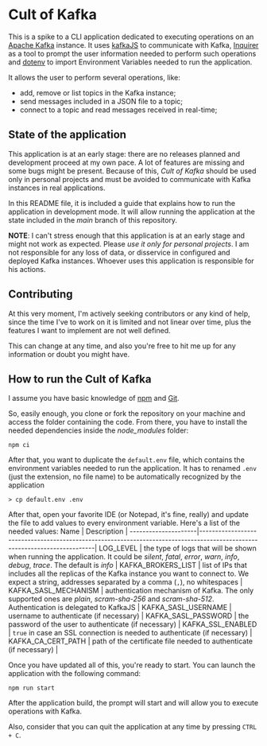 # Cult of Kafka

This is a spike to a CLI application dedicated to executing operations on an [Apache Kafka](https://kafka.apache.org/) instance. It uses [kafkaJS](https://github.com/tulios/kafkajs) to communicate with Kafka, [Inquirer](https://github.com/SBoudrias/Inquirer.js) as a tool to prompt the user information needed to perform such operations and [dotenv](https://github.com/motdotla/dotenv) to import Environment Variables needed to run the application.

It allows the user to perform several operations, like:
- add, remove or list topics in the Kafka instance;
- send messages included in a JSON file to a topic;
- connect to a topic and read messages received in real-time;

## State of the application

This application is at an early stage: there are no releases planned and development proceed at my own pace. A lot of features are missing and some bugs might be present. Because of this, _Cult of Kafka_ should be used only in personal projects and must be avoided to communicate with Kafka instances in real applications.

In this README file, it is included a guide that explains how to run the application in development mode. It will allow running the application at the state included in the _main_ branch of this repository.

**NOTE**: I can't stress enough that this application is at an early stage and might not work as expected. Please _use it only for personal projects_. I am not responsible for any loss of data, or disservice in configured and deployed Kafka instances. Whoever uses this application is responsible for his actions.

## Contributing

At this very moment, I'm actively seeking contributors or any kind of help, since the time I've to work on it is limited and not linear over time, plus the features I want to implement are not well defined.

This can change at any time, and also you're free to hit me up for any information or doubt you might have.

## How to run the Cult of Kafka

I assume you have basic knowledge of [npm](https://www.npmjs.com/) and [Git](https://git-scm.com/).

So, easily enough, you clone or fork the repository on your machine and access the folder containing the code.
From there, you have to install the needed dependencies inside the _node_modules_ folder:
```
npm ci
```

After that, you want to duplicate the `default.env` file, which contains the environment variables needed to run the application. It has to renamed `.env` (just the extension, no file name) to be automatically recognized by the application
```
> cp default.env .env
```

After that, open your favorite IDE (or Notepad, it's fine, really) and update the file to add values to every environment variable. Here's a list of the needed values:
Name                 | Description                                                                                                               |
---------------------|---------------------------------------------------------------------------------------------------------------------------|
LOG_LEVEL            | the type of logs that will be shown when running the application. It could be _silent_, _fatal_, _error_, _warn_, _info_, _debug_, _trace_. The default is _info_ |
KAFKA_BROKERS_LIST   | list of IPs that includes all the replicas of the Kafka instance you want to connect to. We expect a string, addresses separated by a comma (`,`), no whitespaces |
KAFKA_SASL_MECHANISM | authentication mechanism of Kafka. The only supported ones are _plain_, _scram-sha-256_ and _scram-sha-512_. Authentication is delegated to KafkaJS |
KAFKA_SASL_USERNAME  | username to authenticate (if necessary) |
KAFKA_SASL_PASSWORD  | the password of the user to authenticate (if necessary) |
KAFKA_SSL_ENABLED    | `true` in case an SSL connection is needed to authenticate (if necessary) |
KAFKA_CA_CERT_PATH   | path of the certificate file needed to authenticate (if necessary) |

Once you have updated all of this, you're ready to start. You can launch the application with the following command:
```
npm run start
```

After the application build, the prompt will start and will allow you to execute operations with Kafka.

Also, consider that you can quit the application at any time by pressing `CTRL + C`.